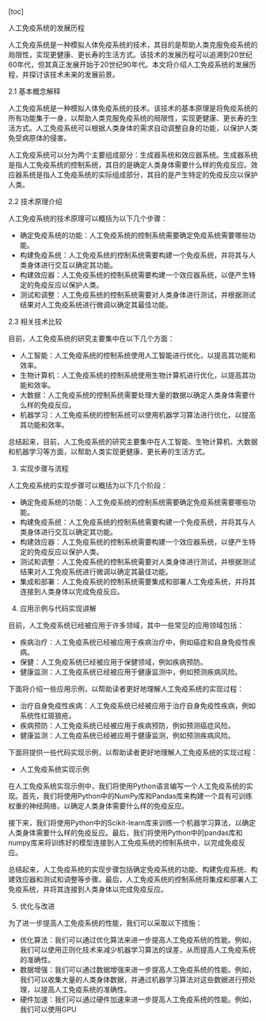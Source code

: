
[toc]                    
                
                
人工免疫系统的发展历程

人工免疫系统是一种模拟人体免疫系统的技术，其目的是帮助人类克服免疫系统的局限性，实现更健康、更长寿的生活方式。该技术的发展历程可以追溯到20世纪60年代，但其真正发展开始于20世纪90年代。本文将介绍人工免疫系统的发展历程，并探讨该技术未来的发展前景。

2.1 基本概念解释

人工免疫系统是一种模拟人体免疫系统的技术。该技术的基本原理是将免疫系统的所有功能集于一身，以帮助人类克服免疫系统的局限性，实现更健康、更长寿的生活方式。人工免疫系统可以根据人类身体的需求自动调整自身的功能，以保护人类免受病原体的侵害。

人工免疫系统可以分为两个主要组成部分：生成器系统和效应器系统。生成器系统是指人工免疫系统的控制系统，其目的是确定人类身体需要什么样的免疫反应。效应器系统是指人工免疫系统的实际组成部分，其目的是产生特定的免疫反应以保护人类。

2.2 技术原理介绍

人工免疫系统的技术原理可以概括为以下几个步骤：

- 确定免疫系统的功能：人工免疫系统的控制系统需要确定免疫系统需要哪些功能。
- 构建免疫系统：人工免疫系统的控制系统需要构建一个免疫系统，并将其与人类身体进行交互以确定其功能。
- 构建效应器：人工免疫系统的控制系统需要构建一个效应器系统，以便产生特定的免疫反应以保护人类。
- 测试和调整：人工免疫系统的控制系统需要对人类身体进行测试，并根据测试结果对人工免疫系统进行微调以确定其最佳功能。

2.3 相关技术比较

目前，人工免疫系统的研究主要集中在以下几个方面：

- 人工智能：人工免疫系统的控制系统使用人工智能进行优化，以提高其功能和效率。
- 生物计算机：人工免疫系统的控制系统使用生物计算机进行优化，以提高其功能和效率。
- 大数据：人工免疫系统的控制系统需要处理大量的数据以确定人类身体需要什么样的免疫反应。
- 机器学习：人工免疫系统的控制系统可以使用机器学习算法进行优化，以提高其功能和效率。

总结起来，目前，人工免疫系统的研究主要集中在人工智能、生物计算机、大数据和机器学习等方面，以帮助人类实现更健康、更长寿的生活方式。

3. 实现步骤与流程

人工免疫系统的实现步骤可以概括为以下几个阶段：

- 确定免疫系统的功能：人工免疫系统的控制系统需要确定免疫系统需要哪些功能。
- 构建免疫系统：人工免疫系统的控制系统需要构建一个免疫系统，并将其与人类身体进行交互以确定其功能。
- 构建效应器：人工免疫系统的控制系统需要构建一个效应器系统，以便产生特定的免疫反应以保护人类。
- 测试和调整：人工免疫系统的控制系统需要对人类身体进行测试，并根据测试结果对人工免疫系统进行微调以确定其最佳功能。
- 集成和部署：人工免疫系统的控制系统需要集成和部署人工免疫系统，并将其连接到人类身体以完成免疫反应。

4. 应用示例与代码实现讲解

目前，人工免疫系统已经被应用于许多领域，其中一些常见的应用领域包括：

- 疾病治疗：人工免疫系统已经被应用于疾病治疗中，例如癌症和自身免疫性疾病。
- 保健：人工免疫系统已经被应用于保健领域，例如疾病预防。
- 健康监测：人工免疫系统已经被应用于健康监测中，例如预测疾病风险。

下面将介绍一些应用示例，以帮助读者更好地理解人工免疫系统的实现过程：

- 治疗自身免疫性疾病：人工免疫系统已经被应用于治疗自身免疫性疾病，例如系统性红斑狼疮。
- 疾病预防：人工免疫系统已经被应用于疾病预防，例如预测癌症风险。
- 健康监测：人工免疫系统已经被应用于健康监测，例如预测疾病风险。

下面将提供一些代码实现示例，以帮助读者更好地理解人工免疫系统的实现过程：

- 人工免疫系统实现示例

在人工免疫系统实现示例中，我们将使用Python语言编写一个人工免疫系统的实现。首先，我们将使用Python中的NumPy库和Pandas库来构建一个具有可训练权重的神经网络，以确定人类身体需要什么样的免疫反应。

接下来，我们将使用Python中的Scikit-learn库来训练一个机器学习算法，以确定人类身体需要什么样的免疫反应。最后，我们将使用Python中的pandas库和numpy库来将训练好的模型连接到人工免疫系统的控制系统中，以完成免疫反应。

总结起来，人工免疫系统的实现步骤包括确定免疫系统的功能、构建免疫系统、构建效应器和测试和调整等步骤。最后，人工免疫系统的控制系统将集成和部署人工免疫系统，并将其连接到人类身体以完成免疫反应。

5. 优化与改进

为了进一步提高人工免疫系统的性能，我们可以采取以下措施：

- 优化算法：我们可以通过优化算法来进一步提高人工免疫系统的性能。例如，我们可以使用正则化技术来减少机器学习算法的误差，从而提高人工免疫系统的准确性。
- 数据增强：我们可以通过数据增强来进一步提高人工免疫系统的性能。例如，我们可以收集大量的人类身体数据，并通过机器学习算法对这些数据进行预处理，以提高人工免疫系统的准确性。
- 硬件加速：我们可以通过硬件加速来进一步提高人工免疫系统的性能。例如，我们可以使用GPU

